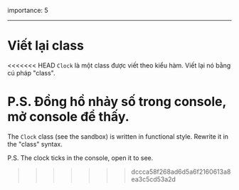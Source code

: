 importance: 5

---

# Viết lại class

<<<<<<< HEAD
`Clock` là một class được viết theo kiểu hàm. Viết lại nó bằng cú pháp "class".
 
P.S. Đồng hồ nhảy số trong console, mở console để thấy.
=======
The `Clock` class (see the sandbox) is written in functional style. Rewrite it in the "class" syntax.

P.S. The clock ticks in the console, open it to see.
>>>>>>> dccca58f268ad6d5a6f2160613a8ea3c5cd53a2d
